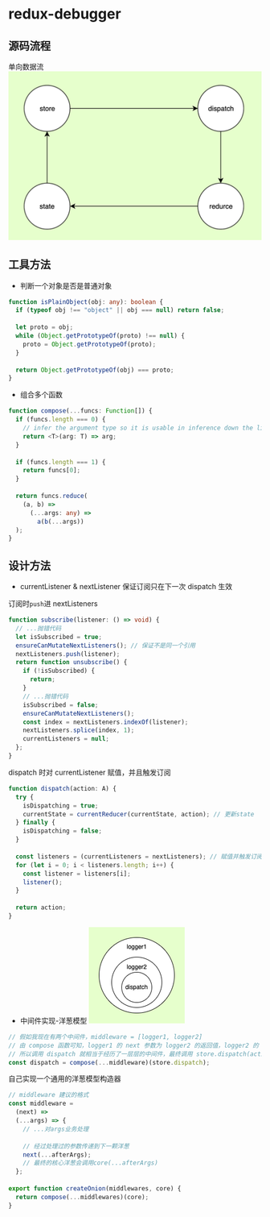 # redux-debugger

## 源码流程

单向数据流
![流程](imgs/process.png)

## 工具方法

- 判断一个对象是否是普通对象

```ts
function isPlainObject(obj: any): boolean {
  if (typeof obj !== "object" || obj === null) return false;

  let proto = obj;
  while (Object.getPrototypeOf(proto) !== null) {
    proto = Object.getPrototypeOf(proto);
  }

  return Object.getPrototypeOf(obj) === proto;
}
```

- 组合多个函数

```ts
function compose(...funcs: Function[]) {
  if (funcs.length === 0) {
    // infer the argument type so it is usable in inference down the line
    return <T>(arg: T) => arg;
  }

  if (funcs.length === 1) {
    return funcs[0];
  }

  return funcs.reduce(
    (a, b) =>
      (...args: any) =>
        a(b(...args))
  );
}
```

## 设计方法

- currentListener & nextListener 保证订阅只在下一次 dispatch 生效

订阅时`push`进 nextListeners

```ts
function subscribe(listener: () => void) {
  // ...抛错代码
  let isSubscribed = true;
  ensureCanMutateNextListeners(); // 保证不是同一个引用
  nextListeners.push(listener);
  return function unsubscribe() {
    if (!isSubscribed) {
      return;
    }
    // ...抛错代码
    isSubscribed = false;
    ensureCanMutateNextListeners();
    const index = nextListeners.indexOf(listener);
    nextListeners.splice(index, 1);
    currentListeners = null;
  };
}
```

dispatch 时对 currentListener 赋值，并且触发订阅

```ts
function dispatch(action: A) {
  try {
    isDispatching = true;
    currentState = currentReducer(currentState, action); // 更新state
  } finally {
    isDispatching = false;
  }

  const listeners = (currentListeners = nextListeners); // 赋值并触发订阅
  for (let i = 0; i < listeners.length; i++) {
    const listener = listeners[i];
    listener();
  }

  return action;
}
```

- 中间件实现-洋葱模型
  ![洋葱模型](imgs/onion.png)

```ts
// 假如我现在有两个中间件，middleware = [logger1, logger2]
// 由 compose 函数可知，logger1 的 next 参数为 logger2 的返回值，logger2 的 next参数为store.dispatch，如果有更多中间件，以此类推。注意：中间件只有执行 next 方法才会向下继续执行
// 所以调用 dispatch 就相当于经历了一层层的中间件，最终调用 store.dispatch(action)
const dispatch = compose(...middleware)(store.dispatch);
```

自己实现一个通用的洋葱模型构造器

```ts
// middleware 建议的格式
const middleware =
  (next) =>
  (...args) => {
    // ...对args业务处理

    // 经过处理过的参数传递到下一颗洋葱
    next(...afterArgs);
    // 最终的核心洋葱会调用core(...afterArgs)
  };

export function createOnion(middlewares, core) {
  return compose(...middlewares)(core);
}
```
